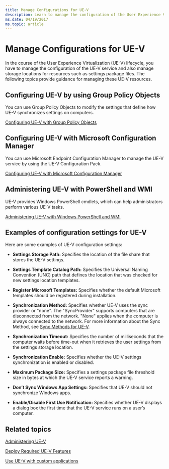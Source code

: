 ```yaml
---
title: Manage Configurations for UE-V
description: Learn to manage the configuration of the User Experience Virtualization (UE-V) service and also learn to manage storage locations for UE-V resources.
ms.date: 04/19/2017
ms.topic: article
---
```


# Manage Configurations for UE-V


In the course of the User Experience Virtualization (UE-V) lifecycle, you have to manage the configuration of the UE-V service and also manage storage locations for resources such as settings package files. The following topics provide guidance for managing these UE-V resources.

## Configuring UE-V by using Group Policy Objects

You can use Group Policy Objects to modify the settings that define how UE-V synchronizes settings on computers.

[Configuring UE-V with Group Policy Objects](uev-configuring-uev-with-group-policy-objects.md)

## Configuring UE-V with Microsoft Configuration Manager

You can use Microsoft Endpoint Configuration Manager to manage the UE-V service by using the UE-V Configuration Pack.

[Configuring UE-V with Microsoft Configuration Manager](uev-configuring-uev-with-system-center-configuration-manager.md)

## Administering UE-V with PowerShell and WMI

UE-V provides Windows PowerShell cmdlets, which can help administrators perform various UE-V tasks.

[Administering UE-V with Windows PowerShell and WMI](uev-administering-uev-with-windows-powershell-and-wmi.md)

## Examples of configuration settings for UE-V

Here are some examples of UE-V configuration settings:

- **Settings Storage Path:** Specifies the location of the file share that stores the UE-V settings.

- **Settings Template Catalog Path:** Specifies the Universal Naming Convention (UNC) path that defines the location that was checked for new settings location templates.

- **Register Microsoft Templates:** Specifies whether the default Microsoft templates should be registered during installation.

- **Synchronization Method:** Specifies whether UE-V uses the sync provider or "none". The "SyncProvider" supports computers that are disconnected from the network. "None" applies when the computer is always connected to the network. For more information about the Sync Method, see [Sync Methods for UE-V](uev-sync-methods.md).

- **Synchronization Timeout:** Specifies the number of milliseconds that the computer waits before time-out when it retrieves the user settings from the settings storage location.

- **Synchronization Enable:** Specifies whether the UE-V settings synchronization is enabled or disabled.

- **Maximum Package Size:** Specifies a settings package file threshold size in bytes at which the UE-V service reports a warning.

- **Don’t Sync Windows App Settings:** Specifies that UE-V should not synchronize Windows apps.

- **Enable/Disable First Use Notification:** Specifies whether UE-V displays a dialog box the first time that the UE-V service runs on a user’s computer.





## Related topics

[Administering UE-V](uev-administering-uev.md)

[Deploy Required UE-V Features](uev-deploy-required-features.md)

[Use UE-V with custom applications](uev-deploy-uev-for-custom-applications.md)
